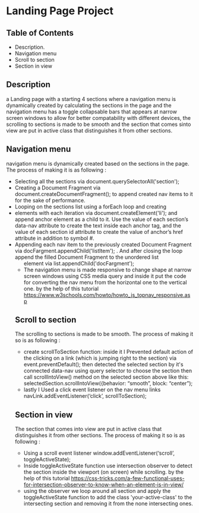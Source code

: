 # Landing Page Project

## Table of Contents

 * Description.
 * Navigation menu
 * Scroll to section
 * Section in view


## Description
a Landing page with a starting 4 sections where a navigation menu is dynamically created by calculating the sections in the page and the navigation menu has a toggle collapsable bars that appears at narrow screen windows to allow for better compatability with different devices, the scrolling to sections is made to be smooth and the section that comes sinto view are put in active class that distinguishes it from other sections.

## Navigation menu
navigation menu is dynamically created  based on the sections in the page.
The process of making it is as following :
* Selecting all the sections via document.querySelectorAll('section');
* Creating a Document Fragment via document.createDocumentFragment(); to append created nav items to it for the sake of performance.
* Looping on the sections list using a forEach loop and creating <li> elements with each iteration via document.createElement('li'); and append anchor <a> element as a child to  it.  Use the value of each section’s data-nav attribute to create the text inside each anchor <a> tag, and the value of each section id attribute to create the value of          anchor’s  href attribute in addition to symbol #.
* Appending each nav item to the previously created Document Fragment via docFargment.appendChild('listItem'); . And after closing the loop append the filled Document Fragment    to the unordered list <ul> element via list.appendChild('docFargment');
* The navigation menu is made responsive to change shape at narrow screen windows using CSS media query and inside it put the code for converting the nav menu from the            horizontal one to the vertical one. by the help of this tutorial https://www.w3schools.com/howto/howto_js_topnav_responsive.asp 
  


## Scroll to section
The scrolling to sections is made to be smooth.
The process of making it so is as following :
* create scrollToSection function: inside it I Prevented default action of the clicking on a link (which is jumping right to the section) via event.preventDefault(); then        detected the selected section by it's connected data-nav using query selector to choose the section then call scrollIntoView() method on the selected section above like this:    selectedSection.scrollIntoView({behavior: “smooth”, block: “center”); 
* lastly I Used a click event listener on the nav menu links navLink.addEventListener(‘click’, scrollToSection); 
  
## Section in view
The section that comes into view are put in active class that distinguishes it from other sections.
The process of making it so is as following :
* Using a scroll event listener window.addEventListener(‘scroll’, toggleActiveState); 
* Inside toggleActiveState function use intersection observer to detect the section inside the viewport (on screen) while scrolling. by the help of this tutorial https://css-tricks.com/a-few-functional-uses-for-intersection-observer-to-know-when-an-element-is-in-view/
* using the observer we loop around all section and apply the toggleActiveState function to add the class 'your-active-class' to the intersecting section and removing it from the none intersecting ones. 

  
  
  




